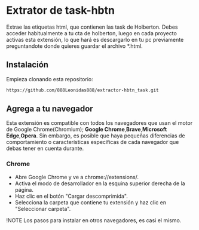 # Extrator de task-hbtn

Extrae las etiquetas html, que contienen las task de Holberton. Debes acceder habitualmente a tu cta de holberton, luego en cada proyecto activas esta extensión, lo que hará es descargarlo en tu pc previamente preguntandote donde quieres guardar el archivo \*.html.

## Instalación

Empieza clonando esta repositorio:

```sh
https://github.com/888Leonidas888/extractor-hbtn_task.git
```

## Agrega a tu navegador

Esta extensión es compatible con todos los navegadores que usan el motor de Google Chrome(Chromium); **Google Chrome**,**Brave**,**Microsoft Edge**,**Opera**.
Sin embargo, es posible que haya pequeñas diferencias de comportamiento o características específicas de cada navegador que debas tener en cuenta durante.

### Chrome

- Abre Google Chrome y ve a chrome://extensions/.
- Activa el modo de desarrollador en la esquina superior derecha de la página.
- Haz clic en el botón "Cargar descomprimida".
- Selecciona la carpeta que contiene tu extensión y haz clic en "Seleccionar carpeta".

!NOTE
Los pasos para instalar en otros navegadores, es casi el mismo.
